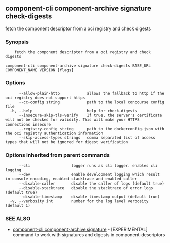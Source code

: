 ## component-cli component-archive signature check-digests

fetch the component descriptor from a oci registry and check digests

### Synopsis


		fetch the component descriptor from a oci registry and check digests


```
component-cli component-archive signature check-digests BASE_URL COMPONENT_NAME VERSION [flags]
```

### Options

```
      --allow-plain-http            allows the fallback to http if the oci registry does not support https
      --cc-config string            path to the local concourse config file
  -h, --help                        help for check-digests
      --insecure-skip-tls-verify    If true, the server's certificate will not be checked for validity. This will make your HTTPS connections insecure
      --registry-config string      path to the dockerconfig.json with the oci registry authentication information
      --skip-access-types strings   comma separated list of access types that will not be ignored for digest verification
```

### Options inherited from parent commands

```
      --cli                  logger runs as cli logger. enables cli logging
      --dev                  enable development logging which result in console encoding, enabled stacktrace and enabled caller
      --disable-caller       disable the caller of logs (default true)
      --disable-stacktrace   disable the stacktrace of error logs (default true)
      --disable-timestamp    disable timestamp output (default true)
  -v, --verbosity int        number for the log level verbosity (default 1)
```

### SEE ALSO

* [component-cli component-archive signature](component-cli_component-archive_signature.md)	 - [EXPERIMENTAL] command to work with signatures and digests in component-descriptors

